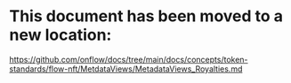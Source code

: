 # This document has been moved to a new location:

https://github.com/onflow/docs/tree/main/docs/concepts/token-standards/flow-nft/MetdataViews/MetadataViews_Royalties.md
